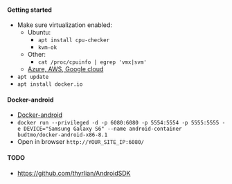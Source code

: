 #### Getting started
* Make sure virtualization enabled:
    * Ubuntu:
        * `apt install cpu-checker`
        * `kvm-ok`
    * Other:
        * `cat /proc/cpuinfo | egrep 'vmx|svm'`
    * [Azure, AWS, Google cloud](https://github.com/budtmo/docker-android/blob/master/README_CLOUD.md)
* `apt update`
* `apt install docker.io`

#### Docker-android
* [Docker-android](https://github.com/budtmo/docker-android)
* `docker run --privileged -d -p 6080:6080 -p 5554:5554 -p 5555:5555 -e DEVICE="Samsung Galaxy S6" --name android-container budtmo/docker-android-x86-8.1`
* Open in browser `http://YOUR_SITE_IP:6080/`

#### TODO
* https://github.com/thyrlian/AndroidSDK


